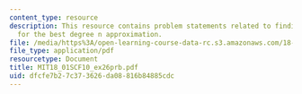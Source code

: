 ```yaml
---
content_type: resource
description: This resource contains problem statements related to finding a formula
  for the best degree n approximation.
file: /media/https%3A/open-learning-course-data-rc.s3.amazonaws.com/18-01sc-single-variable-calculus-fall-2010/dfcfe7b27c373626da08816b84885cdc_MIT18_01SCF10_ex26prb.pdf
file_type: application/pdf
resourcetype: Document
title: MIT18_01SCF10_ex26prb.pdf
uid: dfcfe7b2-7c37-3626-da08-816b84885cdc
---
```

